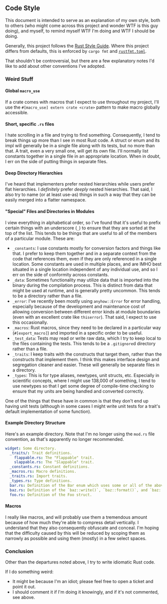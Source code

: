 ## Code Style

This document is intended to serve as an explanation of my own style, both to others (who might come across this project and wonder WTF is this guy doing), and myself, to remind myself WTF I'm doing and WTF I should be doing.

Generally, this project follows the [Rust Style Guide](https://doc.rust-lang.org/nightly/style-guide/index.html). Where this project differs from defaults, this is enforced by `cargo fmt` and [`rustfmt.toml`](../rustfmt.toml).

That shouldn't be controversial, but there are a few explanatory notes I'd like to add about other conventions I've adopted.

### Weird Stuff

#### Global `macro_use`

If a crate comes with macros that I expect to use throughout my project, I'll use the `#[macro_use] extern crate <crate>` pattern to make macro globally accessible.

#### Short, specific `.rs` files

I hate scrolling in a file and trying to find something. Consequently, I tend to break things up more than I see in most Rust code. A struct or enum and its impl will generally be in a single file along with its tests, but no more than that. A trait, even a very small one, will get its own file. I'll normally list constants together in a single file in an appropriate location. When in doubt, I err on the side of putting things in separate files.

#### Deep Directory Hierarchies

I've heard that implementers prefer nested hierarchies while users prefer flat hierarchies. I _definitely_ prefer _deeply_ nested hierarchies. That said, I also try to name (or at least use-as) things in such a way that they can be easily merged into a flatter namespace.

#### "Special" Files and Directories in Modules

I view everything in alphabetical order, so I've found that it's useful to prefix certain things with an underscore (`_`) to ensure that they are sorted at the top of the list. This tends to be things that are useful to all of the members of a particular module. These are:

- `_constants`: I use constants mostly for conversion factors and things like that. I prefer to keep them together and in a separate context from the code that references them, even if they are only referenced in a single location. Some constants are used in multiple places, and are IMHO best situated in a single location independent of any individual use, and so I err on the side of conformity across constants.
- `_data`: Sometimes functionality may utilize data that is imported into the binary during the compilation process. This is distinct from data that might be used at runtime, and is generally pretty uncommon. This tends to be a directory rather than a file.
- `_error`: I've recently been mostly using `anyhow::Error` for error handling, especially because of the development and maintenance cost of allowing conversion between different error kinds at module boundaries (even with an excellent crate like `thiserror`). That said, I expect to use this occasionally.
- `_macros`: Rust macros, since they need to be declared in a particular way (`#[export_macro]`) and imported in a specific order to be useful.
- `_test_data`: Tests may read or write raw data, which I try to keep local to the files containing the tests. This tends to be a `.gitignore`d directory rather than a file.
- `_traits`: I keep traits with the constructs that target them, rather than the constructs that implement them. I think this makes interface design and segregation cleaner and easier. These will generally be separate files in a directory.
- `_types`: This is for type aliases, newtypes, unit structs, etc. Especially in scientific concepts, where I might use 138,000 of something, I tend to use newtypes so that I get some degree of compile-time checking to ensure that my units are being handled and converted correctly.

One of the things that these have in common is that they don't end up having unit tests (although in some cases I might write unit tests for a trait's default implementation of some function).

#### Example Directory Structure

Here's an example directory. Note that I'm no longer using the `mod.rs` file convention, as that's apparently no longer recommended.

```yaml
widget: Some directory.
  _traits/: Trait definitions.
    flappable.rs: The "Flappable" trait.
    slappable.rs: The "Slappable" trait.
  _constants.rs: Constant definitions.
  _macros.rs: Macro definitions.
  _traits.rs: Import traits.
  _types.rs: Type definitions.
  bar.rs: Definition of the Bar enum which uses some or all of the above resources.
  baz.rs: Definition of the `baz::write()`, `baz::format()`, and `baz::read()` functions.
  foo.rs: Definition of the Foo struct.
```

#### Macros

I really like macros, and will probably use them a tremendous amount because of how much they're able to compress detail vertically. I understand that they also consequently obfuscate and conceal. I'm hoping that the difficulty caused by this will be reduced by scoping them as narrowly as possible and using them (mostly) in a few select spaces.

### Conclusion

Other than the departures noted above, I try to write idiomatic Rust code.

If I do something weird:
- It might be because I'm an idiot; please feel free to open a ticket and point it out.
- I should comment it if I'm doing it knowingly, and if it's not commented, see above.
